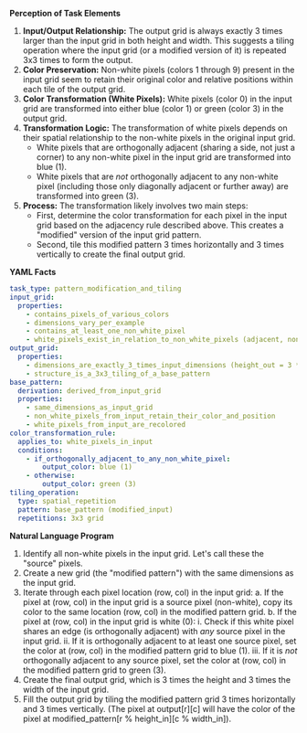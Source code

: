 **Perception of Task Elements**

1.  **Input/Output Relationship:** The output grid is always exactly 3 times larger than the input grid in both height and width. This suggests a tiling operation where the input grid (or a modified version of it) is repeated 3x3 times to form the output.
2.  **Color Preservation:** Non-white pixels (colors 1 through 9) present in the input grid seem to retain their original color and relative positions within each tile of the output grid.
3.  **Color Transformation (White Pixels):** White pixels (color 0) in the input grid are transformed into either blue (color 1) or green (color 3) in the output grid.
4.  **Transformation Logic:** The transformation of white pixels depends on their spatial relationship to the non-white pixels in the original input grid.
    *   White pixels that are orthogonally adjacent (sharing a side, not just a corner) to any non-white pixel in the input grid are transformed into blue (1).
    *   White pixels that are *not* orthogonally adjacent to any non-white pixel (including those only diagonally adjacent or further away) are transformed into green (3).
5.  **Process:** The transformation likely involves two main steps:
    *   First, determine the color transformation for each pixel in the input grid based on the adjacency rule described above. This creates a "modified" version of the input grid pattern.
    *   Second, tile this modified pattern 3 times horizontally and 3 times vertically to create the final output grid.

**YAML Facts**


```yaml
task_type: pattern_modification_and_tiling
input_grid:
  properties:
    - contains_pixels_of_various_colors
    - dimensions_vary_per_example
    - contains_at_least_one_non_white_pixel
    - white_pixels_exist_in_relation_to_non_white_pixels (adjacent, non-adjacent)
output_grid:
  properties:
    - dimensions_are_exactly_3_times_input_dimensions (height_out = 3 * height_in, width_out = 3 * width_in)
    - structure_is_a_3x3_tiling_of_a_base_pattern
base_pattern:
  derivation: derived_from_input_grid
  properties:
    - same_dimensions_as_input_grid
    - non_white_pixels_from_input_retain_their_color_and_position
    - white_pixels_from_input_are_recolored
color_transformation_rule:
  applies_to: white_pixels_in_input
  conditions:
    - if_orthogonally_adjacent_to_any_non_white_pixel:
        output_color: blue (1)
    - otherwise:
        output_color: green (3)
tiling_operation:
  type: spatial_repetition
  pattern: base_pattern (modified_input)
  repetitions: 3x3 grid
```


**Natural Language Program**

1.  Identify all non-white pixels in the input grid. Let's call these the "source" pixels.
2.  Create a new grid (the "modified pattern") with the same dimensions as the input grid.
3.  Iterate through each pixel location (row, col) in the input grid:
    a.  If the pixel at (row, col) in the input grid is a source pixel (non-white), copy its color to the same location (row, col) in the modified pattern grid.
    b.  If the pixel at (row, col) in the input grid is white (0):
        i.  Check if this white pixel shares an edge (is orthogonally adjacent) with *any* source pixel in the input grid.
        ii. If it is orthogonally adjacent to at least one source pixel, set the color at (row, col) in the modified pattern grid to blue (1).
        iii. If it is *not* orthogonally adjacent to any source pixel, set the color at (row, col) in the modified pattern grid to green (3).
4.  Create the final output grid, which is 3 times the height and 3 times the width of the input grid.
5.  Fill the output grid by tiling the modified pattern grid 3 times horizontally and 3 times vertically. (The pixel at output[r][c] will have the color of the pixel at modified_pattern[r % height_in][c % width_in]).